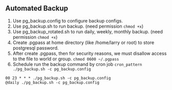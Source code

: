 ## Automated Backup
1. Use pg_backup.config to configure backup configs.
2. Use pg_backup.sh to run backup. (need permission `chmod +x`)
3. Use pg_backup_rotated.sh to run daily, weekly, monthly backup. (need permission `chmod +x`)
4. Create .pgpass at home directory (like /home/larry or root) to store postgresql password.
5. After create .pgpass, then for security reasons, we must disallow access to the file to world or group. `chmod 0600 ~/.pgpass`
6. Schedule run the backup command by cron job `cron_pattern ./pg_backup.sh -c pg_backup.config`
```
00 23 * * * ./pg_backup.sh -c pg_backup.config
@daily ./pg_backup.sh -c pg_backup.config
```
